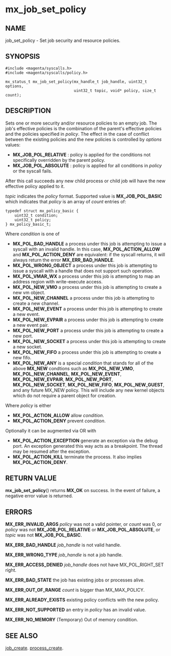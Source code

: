 # mx_job_set_policy

## NAME

job_set_policy - Set job security and resource policies.

## SYNOPSIS

```
#include <magenta/syscalls.h>
#include <magenta/syscalls/policy.h>

mx_status_t mx_job_set_policy(mx_handle_t job_handle, uint32_t options,
                              uint32_t topic, void* policy, size_t count);

```

## DESCRIPTION

Sets one or more security and/or resource policies to an empty job. The job's
effective policies is the combination of the parent's effective policies and
the policies specified in *policy*. The effect in the case of conflict between
the existing policies and the new policies is controlled by *options* values:

+ **MX_JOB_POL_RELATIVE** : policy is applied for the conditions not specifically
  overridden by the parent policy.
+ **MX_JOB_POL_ABSOLUTE** : policy is applied for all conditions in *policy* or
  the syscall fails.

After this call succeeds any new child process or child job will have the new
effective policy applied to it.

*topic* indicates the *policy* format. Supported value is **MX_JOB_POL_BASIC**
which indicates that *policy* is an array of *count* entries of:

```
typedef struct mx_policy_basic {
    uint32_t condition;
    uint32_t policy;
} mx_policy_basic_t;

```

Where *condition* is one of
+ **MX_POL_BAD_HANDLE** a process under this job is attempting to
  issue a syscall with an invalid handle.  In this case,
  **MX_POL_ACTION_ALLOW** and **MX_POL_ACTION_DENY** are equivalent:
  if the syscall returns, it will always return the error
  **MX_ERR_BAD_HANDLE**.
+ **MX_POL_WRONG_OBJECT** a process under this job is attempting to
  issue a syscall with a handle that does not support such operation.
+ **MX_POL_VMAR_WX** a process under this job is attempting to map an
  address region with write-execute access.
+ **MX_POL_NEW_VMO** a process under this job is attempting to create
  a new vm object.
+ **MX_POL_NEW_CHANNEL** a process under this job is attempting to create
  a new channel.
+ **MX_POL_NEW_EVENT** a process under this job is attempting to create
  a new event.
+ **MX_POL_NEW_EVPAIR** a process under this job is attempting to create
  a new event pair.
+ **MX_POL_NEW_PORT** a process under this job is attempting to create
  a new port.
+ **MX_POL_NEW_SOCKET** a process under this job is attempting to create
  a new socket.
+ **MX_POL_NEW_FIFO** a process under this job is attempting to create
  a new fifo.
+ **MX_POL_NEW_ANY** is a special *condition* that stands for all of
  the above **MX_NEW** condtions such as **MX_POL_NEW_VMO**,
  **MX_POL_NEW_CHANNEL**, **MX_POL_NEW_EVENT**, **MX_POL_NEW_EVPAIR**,
  **MX_POL_NEW_PORT**, **MX_POL_NEW_SOCKET**, **MX_POL_NEW_FIFO**,
  **MX_POL_NEW_GUEST**, and any future MX_NEW policy. This will include any new
  kernel objects which do not require a parent object for creation.

Where *policy* is either
+ **MX_POL_ACTION_ALLOW**  allow *condition*.
+ **MX_POL_ACTION_DENY**  prevent *condition*.

Optionally it can be augmented via OR with
+ **MX_POL_ACTION_EXCEPTION** generate an exception via the debug port. An
  exception generated this way acts as a breakpoint. The thread may be
  resumed after the exception.
+ **MX_POL_ACTION_KILL** terminate the process. It also
implies **MX_POL_ACTION_DENY**.

## RETURN VALUE

**mx_job_set_policy**() returns **MX_OK** on success.  In the event of failure,
a negative error value is returned.


## ERRORS

**MX_ERR_INVALID_ARGS**  *policy* was not a valid pointer, or *count* was 0,
or *policy* was not **MX_JOB_POL_RELATIVE** or **MX_JOB_POL_ABSOLUTE**, or
*topic* was not **MX_JOB_POL_BASIC**.

**MX_ERR_BAD_HANDLE**  *job_handle* is not valid handle.

**MX_ERR_WRONG_TYPE**  *job_handle* is not a job handle.

**MX_ERR_ACCESS_DENIED**  *job_handle* does not have MX_POL_RIGHT_SET right.

**MX_ERR_BAD_STATE**  the job has existing jobs or processes alive.

**MX_ERR_OUT_OF_RANGE** *count* is bigger than MX_MAX_POLICY.

**MX_ERR_ALREADY_EXISTS** existing policy conflicts with the new policy.

**MX_ERR_NOT_SUPPORTED** an entry in *policy* has an invalid value.

**MX_ERR_NO_MEMORY**  (Temporary) Out of memory condition.

## SEE ALSO

[job_create](job_create.md).
[process_create](job_create.md).
